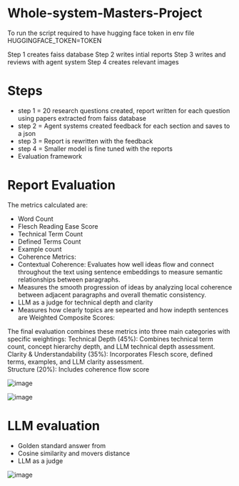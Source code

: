 # Whole-system-Masters-Project

To run the script required to have hugging face token in env file HUGGINGFACE_TOKEN=TOKEN

Step 1 creates faiss database
Step 2 writes intial reports
Step 3 writes and reviews with agent system
Step 4 creates relevant images

# Steps

* step 1 = 20 research questions created, report written for each question using papers extracted from faiss database
* step 2 = Agent systems created feedback for each section and saves to a json 
* step 3 = Report is rewritten with the feedback
* step 4 = Smaller model is fine tuned with the reports
* Evaluation framework 
  

# Report Evaluation

The metrics calculated are: 
* Word Count     
* Flesch Reading Ease Score  
* Technical Term Count  
* Defined Terms Count  
* Example count  
* Coherence Metrics:  
* Contextual Coherence: Evaluates how well ideas flow and connect throughout the text using sentence embeddings to measure semantic relationships between paragraphs.  
* Measures the smooth progression of ideas by analyzing local coherence between adjacent paragraphs and overall thematic consistency.  
* LLM as a judge for technical depth and clarity
* Measures how clearly topics are sepearted and how indepth sentences are 
Weighted Composite Scores:  

The final evaluation combines these metrics into three main categories with specific weightings:
Technical Depth (45%): Combines technical term count, concept hierarchy depth, and LLM technical depth assessment.  
Clarity & Understandability (35%): Incorporates Flesch score, defined terms, examples, and LLM clarity assessment.  
Structure (20%): Includes coherence flow score  

![image](https://github.com/user-attachments/assets/b1ad2aa7-c1cc-4a69-829b-4ccde9c74a92)


![image](https://github.com/user-attachments/assets/ff800367-c48c-41e6-9cbf-692e40ae1ecf)


# LLM evaluation

* Golden standard answer from  
* Cosine similarity and movers distance
* LLM as a judge 

![image](https://github.com/user-attachments/assets/b923b311-2f07-42c1-80f9-376ac4fcf216)




